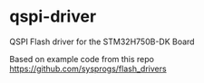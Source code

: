 # qspi-driver
QSPI Flash driver for the STM32H750B-DK Board

Based on example code from this repo
https://github.com/sysprogs/flash_drivers